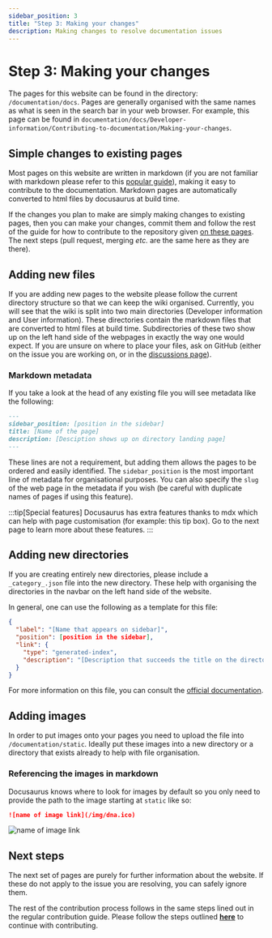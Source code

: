 ```yaml
---
sidebar_position: 3
title: "Step 3: Making your changes"
description: Making changes to resolve documentation issues
---
```


# Step 3: Making your changes

The pages for this website can be found in the directory: `/documentation/docs`. Pages are generally organised with the same names as what is seen in the search bar in your web browser. For example, this page can be found in `documentation/docs/Developer-information/Contributing-to-documentation/Making-your-changes`.  


## Simple changes to existing pages

Most pages on this website are written in markdown (if you are not familiar with markdown please refer to this [popular guide](https://www.markdowntutorial.com)), making it easy to contribute to the documentation. Markdown pages are automatically converted to html files by docusaurus at build time.

If the changes you plan to make are simply making changes to existing pages, then you can make your changes, commit them and follow the rest of the guide for how to contribute to the repository given [on these pages](/Developer-information/Contributing-to-repository/Resolving-the-issue.md). The next steps (pull request, merging *etc.* are the same here as they are there).

## Adding new files

If you are adding new pages to the website please follow the current directory structure so that we can keep the wiki organised. Currently, you will see that the wiki is split into two main directories (Developer information and User information). These directories contain the markdown files that are converted to html files at build time. Subdirectories of these two show up on the left hand side of the webpages in exactly the way one would expect. If you are unsure on where to place your files, ask on GitHub (either on the issue you are working on, or in the [discussions page](https://github.com/ejh243/BrainFANS/discussions/categories/q-a)).

### Markdown metadata

If you take a look at the head of any existing file you will see metadata like the following:

```markdown title="A-markdown-file.md"
---
sidebar_position: [position in the sidebar]
title: [Name of the page]
description: [Desciption shows up on directory landing page]
---
```

These lines are not a requirement, but adding them allows the pages to be ordered and easily identified. The `sidebar_position` is the most important line of metadata for organisational purposes. You can also specify the `slug` of the web page in the metadata if you wish (be careful with duplicate names of pages if using this feature). 

:::tip[Special features]
Docusaurus has extra features thanks to mdx which can help with page customisation (for example: this tip box). Go to the next page to learn more about these features.
:::

## Adding new directories

If you are creating entirely new directories, please include a `_category_.json` file into the new directory. These help with organising the directories in the navbar on the left hand side of the website.

In general, one can use the following as a template for this file:

```json title="_category_.json"
{
  "label": "[Name that appears on sidebar]",
  "position": [position in the sidebar],
  "link": {
    "type": "generated-index",
    "description": "[Description that succeeds the title on the directory landing page]"
  }
}
```

For more information on this file, you can consult the [official documentation](https://docusaurus.io/docs/sidebar/autogenerated#category-item-metadata).

## Adding images

In order to put images onto your pages you need to upload the file into `/documentation/static`. Ideally put these images into a new directory or a directory that exists already to help with file organisation. 

### Referencing the images in markdown

Docusaurus knows where to look for images by default so you only need to provide the path to the image starting at `static` like so:

```markdown
![name of image link](/img/dna.ico)
```
![name of image link](/img/dna.ico)

## Next steps

The next set of pages are purely for further information about the website. If these do not apply to the issue you are resolving, you can safely ignore them.

The rest of the contribution process follows in the same steps lined out in the regular contribution guide. Please follow the steps outlined [**here**](/Developer-information/Contributing-to-repository/Resolving-the-issue.md) to continue with contributing.




